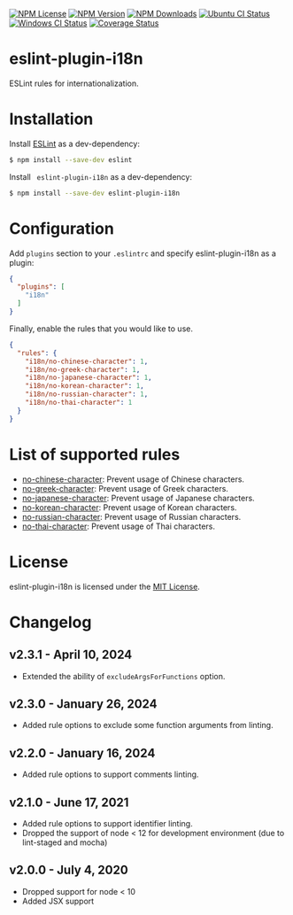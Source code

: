 [![NPM License][npm-license-image]][npm-license-url]
[![NPM Version][npm-version-image]][npm-version-url]
[![NPM Downloads][npm-downloads-image]][npm-downloads-url]
[![Ubuntu CI Status][github-actions-linux-image]][github-actions-linux-url]
[![Windows CI Status][github-actions-win-image]][github-actions-win-url]
[![Coverage Status][codecov-image]][codecov-url]

[npm-license-image]: https://img.shields.io/npm/l/eslint-plugin-i18n.svg
[npm-license-url]: https://www.npmjs.com/package/eslint-plugin-i18n
[npm-version-image]: https://img.shields.io/npm/v/eslint-plugin-i18n.svg
[npm-version-url]: https://www.npmjs.com/package/eslint-plugin-i18n
[npm-downloads-image]: https://img.shields.io/npm/dt/eslint-plugin-i18n.svg
[npm-downloads-url]: https://www.npmjs.com/package/eslint-plugin-i18n
[github-actions-linux-image]: https://github.com/chejen/eslint-plugin-i18n/actions/workflows/linux.yml/badge.svg
[github-actions-linux-url]: https://github.com/chejen/eslint-plugin-i18n/actions/workflows/linux.yml
[github-actions-win-image]: https://github.com/chejen/eslint-plugin-i18n/actions/workflows/windows.yml/badge.svg
[github-actions-win-url]: https://github.com/chejen/eslint-plugin-i18n/actions/workflows/windows.yml
[codecov-image]: https://codecov.io/github/chejen/eslint-plugin-i18n/branch/master/graph/badge.svg?branch=master
[codecov-url]: https://app.codecov.io/gh/chejen/eslint-plugin-i18n?branch=master


eslint-plugin-i18n
===================

ESLint rules for internationalization.

# Installation

Install [ESLint](https://www.github.com/eslint/eslint) as a dev-dependency:

```sh
$ npm install --save-dev eslint
```

Install ` eslint-plugin-i18n` as a dev-dependency:

```sh
$ npm install --save-dev eslint-plugin-i18n
```

# Configuration

Add `plugins` section to your `.eslintrc` and specify eslint-plugin-i18n as a plugin:

```json
{
  "plugins": [
    "i18n"
  ]
}
```

Finally, enable the rules that you would like to use.

```json
{
  "rules": {
    "i18n/no-chinese-character": 1,
    "i18n/no-greek-character": 1,
    "i18n/no-japanese-character": 1,
    "i18n/no-korean-character": 1,
    "i18n/no-russian-character": 1,
    "i18n/no-thai-character": 1
  }
}
```


# List of supported rules

* [no-chinese-character](docs/rules/no-chinese-character.md): Prevent usage of Chinese characters.
* [no-greek-character](docs/rules/no-greek-character.md): Prevent usage of Greek characters.
* [no-japanese-character](docs/rules/no-japanese-character.md): Prevent usage of Japanese characters.
* [no-korean-character](docs/rules/no-korean-character.md): Prevent usage of Korean characters.
* [no-russian-character](docs/rules/no-russian-character.md): Prevent usage of Russian characters.
* [no-thai-character](docs/rules/no-thai-character.md): Prevent usage of Thai characters.


# License

eslint-plugin-i18n is licensed under the [MIT License](http://www.opensource.org/licenses/mit-license.php).


# Changelog

## v2.3.1 - April 10, 2024
- Extended the ability of `excludeArgsForFunctions` option.

## v2.3.0 - January 26, 2024
- Added rule options to exclude some function arguments from linting.

## v2.2.0 - January 16, 2024
- Added rule options to support comments linting.

## v2.1.0 - June 17, 2021
- Added rule options to support identifier linting.
- Dropped the support of node < 12 for development environment (due to lint-staged and mocha)

## v2.0.0 - July 4, 2020
- Dropped support for node < 10
- Added JSX support
